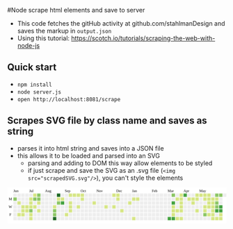 #Node scrape html elements and save to server

- This code fetches the gitHub activity at github.com/stahlmanDesign and saves the markup in `output.json`
- Using this tutorial: https://scotch.io/tutorials/scraping-the-web-with-node-js

## Quick start
- `npm install`
- `node server.js`
- `open http://localhost:8081/scrape`

## Scrapes SVG file by class name and saves as string

- parses it into html string and saves into a JSON file
- this allows it to be loaded and parsed into an SVG
	- parsing and adding to DOM this way allow elements to be styled
	- if just scrape and save the SVG as an .svg file (`<img src="scrapedSVG.svg"/>`), you can't style the elements
	

<img src="scrapedSVG.svg"/>